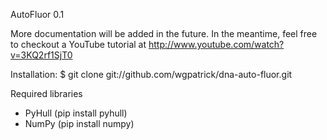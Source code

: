 AutoFluor 0.1

More documentation will be added in the future. In the meantime, feel free to checkout a YouTube tutorial at http://www.youtube.com/watch?v=3KQ2rf1SjT0

Installation:
$ git clone git://github.com/wgpatrick/dna-auto-fluor.git

Required libraries
- PyHull (pip install pyhull)
- NumPy (pip install numpy)
